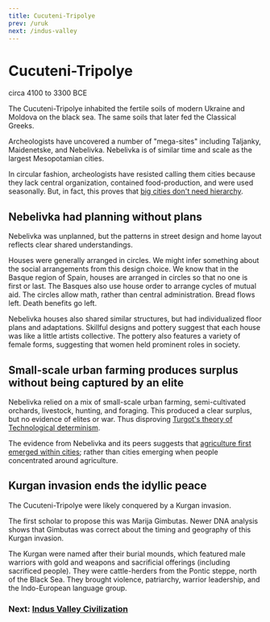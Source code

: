 ```yaml
---
title: Cucuteni-Tripolye
prev: /uruk
next: /indus-valley
---
```


# Cucuteni-Tripolye

circa 4100 to 3300 BCE

The Cucuteni-Tripolye inhabited the fertile soils of modern Ukraine and Moldova on the black sea.
The same soils that later fed the Classical Greeks.

Archeologists have uncovered a number of "mega-sites" including Taljanky, Maidenetske, and Nebelivka.
Nebelivka is of similar time and scale as the largest Mesopotamian cities.

In circular fashion, archeologists have resisted calling them cities because they lack central organization, contained food-production, and were used seasonally.
But, in fact, this proves that [big cities don't need hierarchy](/scale).

## Nebelivka had planning without plans

Nebelivka was unplanned, but the patterns in street design and home layout reflects clear shared understandings.

Houses were generally arranged in circles.
We might infer something about the social arrangements from this design choice.
We know that in the Basque region of Spain, houses are arranged in circles so that no one is first or last.
The Basques also use house order to arrange cycles of mutual aid.
The circles allow math, rather than central administration.
Bread flows left.
Death benefits go left.

Nebelivka houses also shared similar structures, but had individualized floor plans and adaptations.
Skillful designs and pottery suggest that each house was like a little artists collective.
The pottery also features a variety of female forms, suggesting that women held prominent roles in society.

## Small-scale urban farming produces surplus without being captured by an elite

Nebelivka relied on a mix of small-scale urban farming, semi-cultivated orchards, livestock, hunting, and foraging.
This produced a clear surplus, but no evidence of elites or war.
Thus disproving [Turgot's theory of Technological determinism](/evolutionism).

The evidence from Nebelivka and its peers suggests that [agriculture first emerged within cities](/agricultural-revolution);
rather than cities emerging when people concentrated around agriculture.

## Kurgan invasion ends the idyllic peace

The Cucuteni-Tripolye were likely conquered by a Kurgan invasion.

The first scholar to propose this was Marija Gimbutas.
Newer DNA analysis shows that Gimbutas was correct about the timing and geography of this Kurgan invasion.

The Kurgan were named after their burial mounds, which featured male warriors with gold and weapons and sacrificial offerings (including  sacrificed people).
They were cattle-herders from the Pontic steppe, north of the Black Sea.
They brought violence, patriarchy, warrior leadership, and the Indo-European language group.

### Next: [Indus Valley Civilization](/indus-valley)

